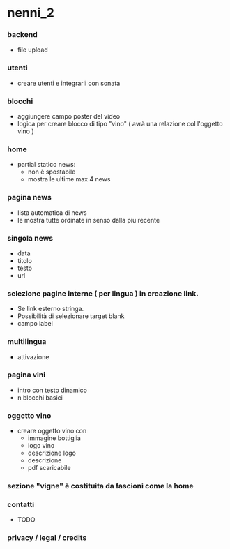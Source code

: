nenni_2
=======

### backend
 * file upload

### utenti
 * creare utenti e integrarli con sonata

### blocchi
 * aggiungere campo poster del video
 * logica per creare blocco di tipo "vino" ( avrà una relazione col l'oggetto vino )

### home
 * partial statico news:
   * non è spostabile
   * mostra le ultime max 4 news
   
### pagina news
 * lista automatica di news
 * le mostra tutte ordinate in senso dalla piu recente
 
### singola news
 * data
 * titolo
 * testo
 * url

### selezione pagine interne ( per lingua ) in creazione link. 
 * Se link esterno stringa.
 * Possibilità di selezionare target blank
 * campo label
 
### multilingua
 * attivazione 
 
### pagina vini
 * intro con testo dinamico
 * n blocchi basici 

### oggetto vino
 * creare oggetto vino con 
   * immagine bottiglia
   * logo vino
   * descrizione logo
   * descrizione
   * pdf scaricabile

### sezione "vigne" è costituita da fascioni come la home

### contatti
  * TODO
   
### privacy / legal / credits   